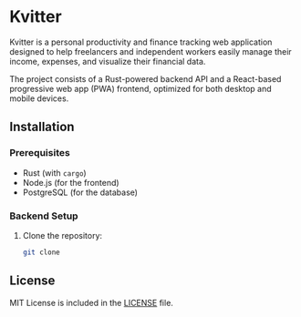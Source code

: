 # Kvitter

Kvitter is a personal productivity and finance tracking web application designed to help freelancers and independent workers easily manage their income, expenses, and visualize their financial data.

The project consists of a Rust-powered backend API and a React-based progressive web app (PWA) frontend, optimized for both desktop and mobile devices.

## Installation

### Prerequisites

- Rust (with `cargo`)
- Node.js (for the frontend)
- PostgreSQL (for the database)

### Backend Setup

1. Clone the repository:
   ```bash
   git clone


## License

MIT License is included in the [LICENSE](LICENSE) file.